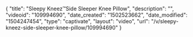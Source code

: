 {
    "title": "Sleepy Kneez&trade;Side Sleeper Knee Pillow",
    "description": "",
    "videoid": "109994690",
    "date_created": "1502523662",
    "date_modified": "1504247454",
    "type": "captivate",
    "layout": "video",
    "url": "\/v\/sleepy-kneez-side-sleeper-knee-pillow\/109994690"
}